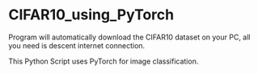 # CIFAR10_using_PyTorch
Program will automatically download the CIFAR10 dataset on your PC, all you need is descent internet connection.

This Python Script uses PyTorch for image classification.
